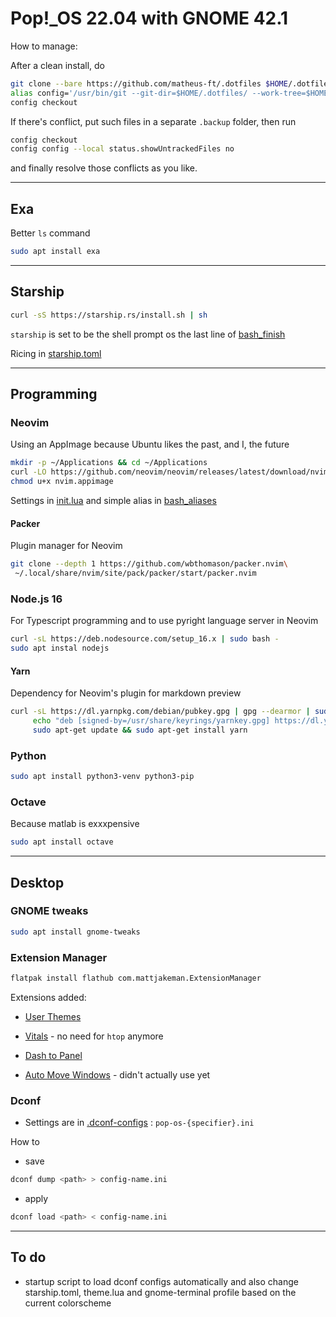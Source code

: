 # Pop!_OS 22.04 with GNOME 42.1

How to manage:

After a clean install, do

```sh
git clone --bare https://github.com/matheus-ft/.dotfiles $HOME/.dotfiles
alias config='/usr/bin/git --git-dir=$HOME/.dotfiles/ --work-tree=$HOME'
config checkout
```

If there's conflict, put such files in a separate `.backup` folder, then run

```sh
config checkout
config config --local status.showUntrackedFiles no
```

and finally resolve those conflicts as you like.

---

## Exa

Better `ls` command

```sh
sudo apt install exa
```

---

## Starship

```sh
curl -sS https://starship.rs/install.sh | sh
```

`starship` is set to be the shell prompt os the last line of [bash_finish](https://github.com/matheus-ft/dotfiles/blob/master/.bashrc.d/finish)

Ricing in [starship.toml](https://github.com/matheus-ft/dotfiles/blob/master/.config/starship.toml)

---

## Programming

### Neovim

Using an AppImage because Ubuntu likes the past, and I, the future

```sh
mkdir -p ~/Applications && cd ~/Applications
curl -LO https://github.com/neovim/neovim/releases/latest/download/nvim.appimage
chmod u+x nvim.appimage
```

Settings in [init.lua](https://github.com/matheus-ft/dotfiles/blob/master/.config/nvim/init.lua) and simple alias in [bash_aliases](https://github.com/matheus-ft/dotfiles/blob/master/.bashrc.d/aliases)

#### Packer

Plugin manager for Neovim

```sh
git clone --depth 1 https://github.com/wbthomason/packer.nvim\
 ~/.local/share/nvim/site/pack/packer/start/packer.nvim
```

### Node.js 16

For Typescript programming and to use pyright language server in Neovim

```sh
curl -sL https://deb.nodesource.com/setup_16.x | sudo bash -
sudo apt instal nodejs
```

#### Yarn

Dependency for Neovim's plugin for markdown preview

```sh
curl -sL https://dl.yarnpkg.com/debian/pubkey.gpg | gpg --dearmor | sudo tee /usr/share/keyrings/yarnkey.gpg >/dev/null
     echo "deb [signed-by=/usr/share/keyrings/yarnkey.gpg] https://dl.yarnpkg.com/debian stable main" | sudo tee /etc/apt/sources.list.d/yarn.list
     sudo apt-get update && sudo apt-get install yarn
```

### Python

```sh
sudo apt install python3-venv python3-pip
```

### Octave

Because matlab is exxxpensive

```sh
sudo apt install octave
```

---

## Desktop

### GNOME tweaks

```sh
sudo apt install gnome-tweaks
```

### Extension Manager

```sh
flatpak install flathub com.mattjakeman.ExtensionManager
```

Extensions added:

- [User Themes](https://extensions.gnome.org/extension/19/user-themes/)

- [Vitals](https://extensions.gnome.org/extension/1460/vitals/) - no need for `htop` anymore

- [Dash to Panel](https://extensions.gnome.org/extension/1160/dash-to-panel/)

- [Auto Move Windows](https://extensions.gnome.org/extension/16/auto-move-windows/) - didn't actually use yet

### Dconf

- Settings are in [.dconf-configs](https://github.com/matheus-ft/.dotfiles/tree/master/.config/.dconf-configs) : `pop-os-{specifier}.ini`

How to

- save

```sh
dconf dump <path> > config-name.ini
```

- apply

```sh
dconf load <path> < config-name.ini
```

---

## To do

- startup script to load dconf configs automatically and also change starship.toml, theme.lua and gnome-terminal profile based on the current colorscheme

